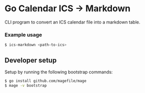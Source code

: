 # Go Calendar ICS -> Markdown

CLI program to convert an ICS calendar file into a markdown table.

### Example usage

```bash
$ ics-markdown <path-to-ics>
```

## Developer setup

Setup by running the following bootstrap commands:

```bash
$ go install github.com/magefile/mage
$ mage -v bootstrap
```
